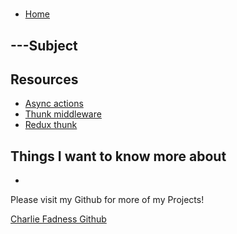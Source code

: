 # 

- [Home](https://fadnesscharlie.github.io/reading-notes/401/)

## ---Subject



## Resources

- [Async actions](https://redux.js.org/advanced/asyncactions)
- [Thunk middleware](https://github.com/reduxjs/redux-thunk)
- [Redux thunk](https://alligator.io/redux/redux-thunk/)

## Things I want to know more about

- 

Please visit my Github for more of my Projects!

[Charlie Fadness Github](https://github.com/fadnesscharlie)
